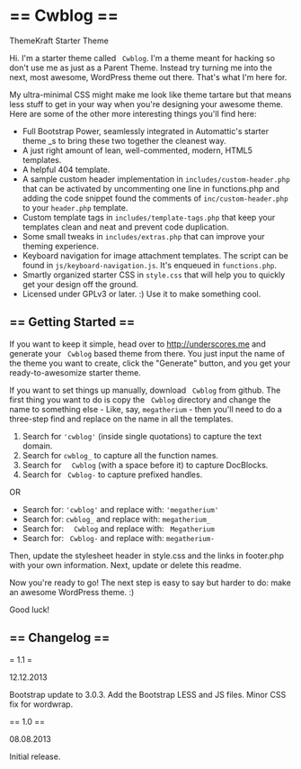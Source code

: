 ==  Cwblog ==
=========

ThemeKraft Starter Theme


Hi. I'm a starter theme called ` Cwblog`. I'm a theme meant for hacking so don't use me as just as a Parent Theme. Instead try turning me into the next, most awesome, WordPress theme out there. That's what I'm here for.

My ultra-minimal CSS might make me look like theme tartare but that means less stuff to get in your way when you're designing your awesome theme. Here are some of the other more interesting things you'll find here:

* Full Bootstrap Power, seamlessly integrated in Automattic's starter theme _s to bring these two together the cleanest way.
* A just right amount of lean, well-commented, modern, HTML5 templates.
* A helpful 404 template.
* A sample custom header implementation in `includes/custom-header.php` that can be activated by uncommenting one line in functions.php and adding the code snippet found the comments of `inc/custom-header.php` to your `header.php` template.
* Custom template tags in `includes/template-tags.php` that keep your templates clean and neat and prevent code duplication.
* Some small tweaks in `includes/extras.php` that can improve your theming experience.
* Keyboard navigation for image attachment templates. The script can be found in `js/keyboard-navigation.js`. It's enqueued in `functions.php`.
* Smartly organized starter CSS in `style.css` that will help you to quickly get your design off the ground.
* Licensed under GPLv3 or later. :) Use it to make something cool.

== Getting Started ==
---------------------

If you want to keep it simple, head over to http://underscores.me and generate your ` Cwblog` based theme from there. You just input the name of the theme you want to create, click the "Generate" button, and you get your ready-to-awesomize starter theme.

If you want to set things up manually, download ` Cwblog` from github. The first thing you want to do is copy the ` Cwblog` directory and change the name to something else - Like, say, `megatherium` - then you'll need to do a three-step find and replace on the name in all the templates.

1. Search for `'cwblog'` (inside single quotations) to capture the text domain.
2. Search for `cwblog_` to capture all the function names.
3. Search for <code>&nbsp; Cwblog</code> (with a space before it) to capture DocBlocks.
4. Search for ` Cwblog-` to capture prefixed handles.

OR

* Search for: `'cwblog'` and replace with: `'megatherium'`
* Search for: `cwblog_` and replace with: `megatherium_`
* Search for: <code>&nbsp; Cwblog</code> and replace with: <code>&nbsp;Megatherium</code>
* Search for: ` Cwblog-` and replace with: `megatherium-`

Then, update the stylesheet header in style.css and the links in footer.php with your own information. Next, update or delete this readme.

Now you're ready to go! The next step is easy to say but harder to do: make an awesome WordPress theme. :)

Good luck!


== Changelog ==
---------------

= 1.1 =

12.12.2013

Bootstrap update to 3.0.3.
Add the Bootstrap LESS and JS files.
Minor CSS fix for wordwrap.

== 1.0 ==

08.08.2013

Initial release.


